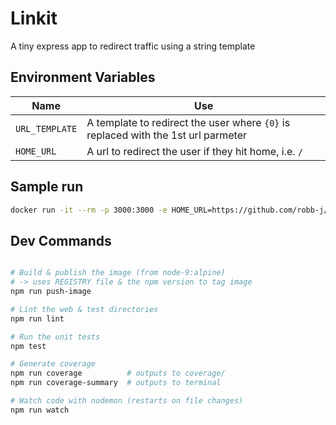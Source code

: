 # Linkit

A tiny express app to redirect traffic using a string template

## Environment Variables

| Name           | Use |
| -------------- | --- |
| `URL_TEMPLATE` | A template to redirect the user where `{0}` is replaced with the 1st url parmeter |
| `HOME_URL`     | A url to redirect the user if they hit home, i.e. `/` |

## Sample run

```bash
docker run -it --rm -p 3000:3000 -e HOME_URL=https://github.com/robb-j/ -e URL_TEMPLATE=https://github.com/robb-j/{0} robbj/linkit
```

## Dev Commands

```bash

# Build & publish the image (from node-9:alpine)
# -> uses REGISTRY file & the npm version to tag image
npm run push-image

# Lint the web & test directories
npm run lint

# Run the unit tests
npm test

# Generate coverage
npm run coverage          # outputs to coverage/
npm run coverage-summary  # outputs to terminal

# Watch code with nodemon (restarts on file changes)
npm run watch

```
